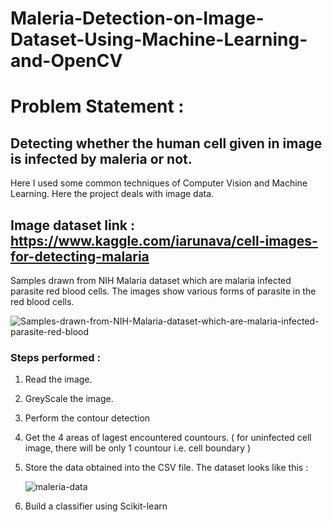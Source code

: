 # Maleria-Detection-on-Image-Dataset-Using-Machine-Learning-and-OpenCV

# Problem Statement :
## Detecting whether the human cell given in image is infected by maleria or not.

Here I used some common techniques of Computer Vision and Machine Learning.
Here the project deals with image data.

## Image dataset link : https://www.kaggle.com/iarunava/cell-images-for-detecting-malaria

Samples drawn from NIH Malaria dataset which are malaria infected parasite red blood cells. The images show various forms of parasite in the red blood cells.

![Samples-drawn-from-NIH-Malaria-dataset-which-are-malaria-infected-parasite-red-blood](https://user-images.githubusercontent.com/19407823/94339059-ad31cc80-0014-11eb-9a1b-b8adb3c35cbd.jpg)

### Steps performed : 

1. Read the image.
2. GreyScale the image.
3. Perform the contour detection
4. Get the 4 areas of lagest encountered countours.
  ( for uninfected cell image, there will be only 1 countour i.e. cell boundary )
  
5. Store the data obtained into the CSV file.
   The dataset looks like this : 
   
   ![maleria-data](https://user-images.githubusercontent.com/19407823/94339271-4c0af880-0016-11eb-925c-80252418b7d6.PNG)
   <br>
6. Build a classifier using Scikit-learn

